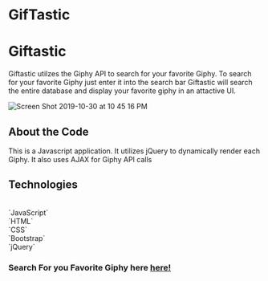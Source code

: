 # GifTastic

<h1>Giftastic</h1>

Giftastic utilzes the Giphy API to search for your favorite Giphy. To search for your favorite Giphy just enter it into the search bar
Giftastic will search the entire database and display your favorite giphy in an attactive UI.


![Screen Shot 2019-10-30 at 10 45 16 PM](https://user-images.githubusercontent.com/51130585/69599896-af825f00-0fdc-11ea-86e7-fea694649c5d.png)


<h2>About the Code</h2>

This is a Javascript application. It utilizes jQuery to dynamically render each Giphy. It also uses AJAX for Giphy API calls

<h2>Technologies</h2>

<br>
`JavaScript`
<br>
`HTML`
<br>
`CSS`
<br>
`Bootstrap`
<br>
`jQuery`

<h3>Search For you Favorite Giphy here <a href='https://sidh80.github.io/GifTastic/'>here!</a></h3>